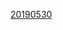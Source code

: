 
[20190530](itms-services://?action=download-manifest&url=https://sheng-bo.github.io/MuMoApp/manifest.plist)



